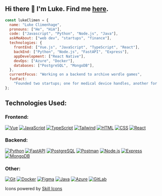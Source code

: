 ## Hi there 👋 I'm Luke. Find me [here](https://lukeclimenhage.com/).

```javascript
const lukeClimen = {
  name: "Luke Climenhage",
  pronouns: ["He", "Him"],
  code: ["Javascript", "Python", "Node.js", "Java"],
  askMeAbout: ["web dev", "startups", "finance"],
  technologies: {
    frontEnd: ["Vue.js", "JavaScript", "TypeScript", "React"],
    backEnd: ["Python", "Node.js", "FastAPI", "Express"],
    appDevelopment: ["React Native"],
    devOps: ["Azure", "Docker"],
    databases: ["PostgreSQL", "MongoDB"],
  },
  currentFocus: "Working on a backend to archive wordle games",
  funFact:
    "Founded two startups; one for medical device handles, another for commercial intra-canopy greenhouse lighting",
};
```

## Technologies Used:

### Frontend:

[![Vue](https://skills.thijs.gg/icons?i=vue)](https://vuejs.org/)
[![JavaScript](https://skills.thijs.gg/icons?i=js)](https://developer.mozilla.org/en-US/docs/Web/javascript)
[![TypeScript](https://skills.thijs.gg/icons?i=ts)](https://www.typescriptlang.org/)
[![Tailwind](https://skills.thijs.gg/icons?i=tailwind)](https://tailwindcss.com/)
[![HTML](https://skills.thijs.gg/icons?i=html)](https://html.com/html5/)
[![CSS](https://skills.thijs.gg/icons?i=css)](https://developer.mozilla.org/en-US/docs/Web/CSS)
[![React](https://skills.thijs.gg/icons?i=react)](https://react.dev/)

### Backend:

[![Python](https://skills.thijs.gg/icons?i=py)](https://www.python.org/)
[![FastAPI](https://skills.thijs.gg/icons?i=fastapi)](https://fastapi.tiangolo.com/)
[![PostgreSQL](https://skills.thijs.gg/icons?i=postgres)](https://www.postgresql.org/)
[![Postman](https://skills.thijs.gg/icons?i=postman)](https://www.postman.com/)
[![Node.js](https://skills.thijs.gg/icons?i=nodejs)](https://nodejs.org/)
[![Express](https://skills.thijs.gg/icons?i=express)](https://expressjs.com/)
[![MongoDB](https://skills.thijs.gg/icons?i=mongodb)](https://www.mongodb.com/)

### Other:

[![Git](https://skills.thijs.gg/icons?i=git)](https://git-scm.com/)
[![Docker](https://skills.thijs.gg/icons?i=docker)](https://www.docker.com/)
[![Figma](https://skills.thijs.gg/icons?i=figma)](https://www.figma.com/)
[![Java](https://skills.thijs.gg/icons?i=java)](https://www.java.com/)
[![Azure](https://skills.thijs.gg/icons?i=azure)](https://azure.microsoft.com/)
[![GitLab](https://skills.thijs.gg/icons?i=gitlab)](https://about.gitlab.com/)

Icons powered by [Skill Icons](https://skillicons.dev)
